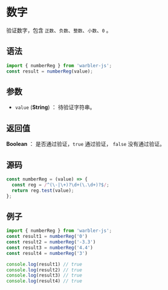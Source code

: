 

# 数字

验证数字，包含 `正数`、`负数`、`整数`、`小数`、`0` 。

## 语法

```js
import { numberReg } from 'warbler-js';
const result = numberReg(value);
```

## 参数

- `value` (**String**) ： 待验证字符串。

## 返回值

**Boolean** ： 是否通过验证，`true` 通过验证， `false` 没有通过验证。

## 源码

```js
const numberReg = (value) => {
  const reg = /^(\-|\+)?\d+(\.\d+)?$/;
  return reg.test(value);
};
```

## 例子

```js
import { numberReg } from 'warbler-js';
const result1 = numberReg('0')
const result2 = numberReg('-3.3')
const result3 = numberReg('4.4')
const result4 = numberReg('3')

console.log(result1) // true
console.log(result2) // true
console.log(result3) // true
console.log(result4) // true
```

